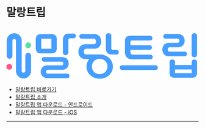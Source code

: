 # 말랑트립

<br />
<img src="./src/assets/images/logo.png" alt="말랑트립" width="500" />
<br />

- [말랑트립 바로가기](https://mallangtrip.com/)
- [말랑트립 소개](https://mallangtrip.com/intro)
- [말랑트립 앱 다운로드 - 안드로이드](https://play.google.com/store/apps/details?id=com.mallangtrip.www)
- [말랑트립 앱 다운로드 - iOS](https://apps.apple.com/us/app/%EB%A7%90%EB%9E%91%ED%8A%B8%EB%A6%BD/id6736914599)

---
